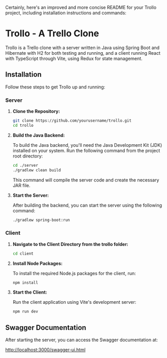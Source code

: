 Certainly, here's an improved and more concise README for your Trollo project, including installation instructions and commands:

# Trollo - A Trello Clone

Trollo is a Trello clone with a server written in Java using Spring Boot and Hibernate with H2 for both testing and running, and a client running React with TypeScript through Vite, using Redux for state management.

## Installation

Follow these steps to get Trollo up and running:

### Server

1. **Clone the Repository:**

   ```bash
   git clone https://github.com/yourusername/trollo.git
   cd trollo
   ```

2. **Build the Java Backend:**

   To build the Java backend, you'll need the Java Development Kit (JDK) installed on your system. Run the following command from the project root directory:

   ```bash
   cd ./server
   ./gradlew clean build
   ```

   This command will compile the server code and create the necessary JAR file.

3. **Start the Server:**

   After building the backend, you can start the server using the following command:

   ```bash
   ./gradlew spring-boot:run
   ```

### Client

1. **Navigate to the Client Directory from the trollo folder:**

   ```bash
   cd client
   ```

2. **Install Node Packages:**

   To install the required Node.js packages for the client, run:

   ```bash
   npm install
   ```

3. **Start the Client:**

   Run the client application using Vite's development server:

   ```bash
   npm run dev
   ```

## Swagger Documentation

After starting the server, you can access the Swagger documentation at:

[http://localhost:3000/swagger-ui.html](http://localhost:3000/swagger-ui.html)

